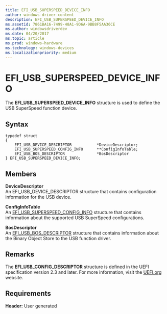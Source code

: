 ```yaml
---
title: EFI_USB_SUPERSPEED_DEVICE_INFO
author: windows-driver-content
description: EFI_USB_SUPERSPEED_DEVICE_INFO
ms.assetid: 7861BA16-7499-48A1-9D6A-9BB8F5AA36CE
ms.author: windowsdriverdev
ms.date: 04/20/2017
ms.topic: article
ms.prod: windows-hardware
ms.technology: windows-devices
ms.localizationpriority: medium
---
```


# EFI\_USB\_SUPERSPEED\_DEVICE\_INFO


The **EFI\_USB\_SUPERSPEED\_DEVICE\_INFO** structure is used to define the USB SuperSpeed function device.

## Syntax


``` syntax
typedef struct 
{
    EFI_USB_DEVICE_DESCRIPTOR           *DeviceDescriptor;
    EFI_USB_SUPERSPEED_CONFIG_INFO      **ConfigInfoTable;
    EFI_USB_BOS_DESCRIPTOR              *BosDescriptor
} EFI_USB_SUPERSPEED_DEVICE_INFO;
```

## Members


<a href="" id="devicedescriptor"></a>**DeviceDescriptor**  
An EFI\_USB\_DEVICE\_DESCRIPTOR structure that contains configuration information for the USB device.

<a href="" id="configinfotable"></a>**ConfigInfoTable**  
An [EFI\_USB\_SUPERSPEED\_CONFIG\_INFO](efi-usb-superspeed-config-info.md) structure that contains information about the supported USB SuperSpeed configurations.

<a href="" id="bosdescriptor"></a>**BosDescriptor**  
An [EFI\_USB\_BOS\_DESCRIPTOR](efi-usb-bos-descriptor.md) structure that contains information about the Binary Object Store to the USB function driver.

## Remarks


The **EFI\_USB\_CONFIG\_DESCRIPTOR** structure is defined in the UEFI specification version 2.3 and later. For more information, visit the [UEFI.org](http://go.microsoft.com/fwlink/p/?linkid=109526) website.

## Requirements


**Header:** User generated

 

 





